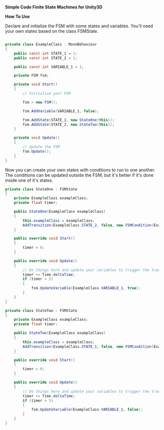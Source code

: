 **Simple Code Finite State Machines for Unity3D**

**How To Use**

Declare and initialize the FSM with some states and variables. 
You'll need your own states based on the class FSMState.

```C#

private class ExampleClass : MonoBehaviour
{
	public const int STATE_1 = 1;
	public const int STATE_2 = 1;

	public const int VARIABLE_1 = 1;

	private FSM fsm;

	private void Start()
	{
		// Initialize your FSM

		fsm = new FSM();

		fsm.AddVariable(VARIABLE_1, false);

		fsm.AddState(STATE_1, new StateOne(this));
		fsm.AddState(STATE_2, new StateTwo(this));
	}

	private void Update()
	{
		// Update the FSM
		fsm.Update();
	}
}
```

Now you can create your own states with conditions to run to one another. 
The conditions can be updated outside the FSM, but it's better if it's done inside one of it's states.

```C#
private class StateOne : FSMState
{
	private ExampleClass exampleClass;
	private float timer;

	public StateOne(ExampleClass exampleClass)
	{
		this.exampleClass = exampleClass;
		AddTransition(ExampleClass.STATE_2, false, new FSMCondition(ExampleClass.VARIABLE_1, true));
	}

	public override void Start()
	{
		timer = 0;
	}

	public override void Update()
	{
		// Do things here and update your variables to trigger the transitions
		timer += Time.deltaTime;
		if (timer > 5)
		{
			fsm.UpdateVariable(ExampleClass.VARIABLE_1, true);
		}
	}
}

private class StateTwo : FSMState
{
	private ExampleClass exampleClass;
	private float timer;

	public StateTwo(ExampleClass exampleClass)
	{
		this.exampleClass = exampleClass;
		AddTransition(ExampleClass.STATE_1, false, new FSMCondition(ExampleClass.VARIABLE_1, false));
	}

	public override void Start()
	{
		timer = 0;
	}

	public override void Update()
	{
		// Do things here and update your variables to trigger the transitions
		timer += Time.deltaTime;
		if (timer > 5)
		{
			fsm.UpdateVariable(ExampleClass.VARIABLE_1, false);
		}
	}
}
```
